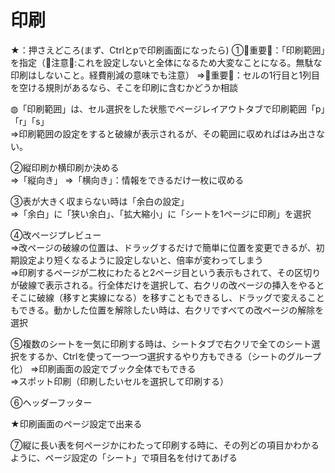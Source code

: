 # 印刷

★：押さえどころ(まず、Ctrlとpで印刷画面になったら)
①🔶重要🔶：「印刷範囲」を指定（🔺注意🔺:これを設定しないと全体になるため大変なことになる。無駄な印刷はしないこと。経費削減の意味でも注意）
⇒🔶重要🔶：セルの1行目と1列目を空ける規則があるなら、そこを印刷に含むかどうか相談

◍「印刷範囲」は、セル選択をした状態でページレイアウトタブで印刷範囲「p」「r」「s」  
⇒印刷範囲の設定をすると破線が表示されるが、その範囲に収めればはみ出さない。

②縦印刷か横印刷か決める  
⇒「縦向き」
⇒「横向き」：情報をできるだけ一枚に収める

③表が大きく収まらない時は「余白の設定」  
⇒「余白」に「狭い余白」、「拡大縮小」に「シートを1ページに印刷」を選択

④改ページプレビュー  
⇒改ページの破線の位置は、ドラッグするだけで簡単に位置を変更できるが、初期設定より短くなるように設定しないと、倍率が変わってしまう  
⇒印刷するページが二枚にわたると2ページ目という表示もされて、その区切りが破線で表示される。行全体だけを選択して、右クリの改ページの挿入をやるとそこに破線（移すと実線になる）を移すこともできるし、ドラッグで変えることもできる。動かした位置を解除したい時は、右クリですべての改ページの解除を選択

⑤複数のシートを一気に印刷する時は、シートタブで右クリで全てのシート選択をするか、Ctrlを使って一つ一つ選択するやり方もできる（シートのグループ化）
⇒印刷画面の設定でブック全体でもできる  
⇒スポット印刷（印刷したいセルを選択して印刷する）

⑥ヘッダーフッター

★印刷画面のページ設定で出来る

⑦縦に長い表を何ページかにわたって印刷する時に、その列どの項目かわかるように、ページ設定の「シート」で項目名を付けてあげる


